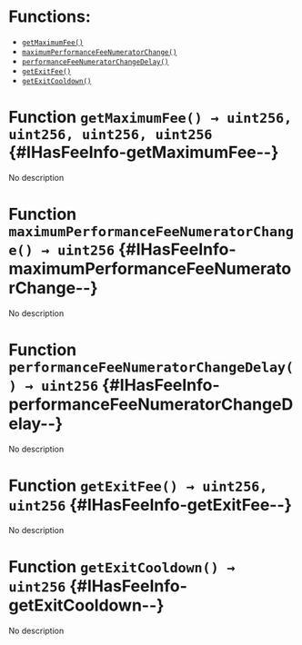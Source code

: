 

# Functions:
- [`getMaximumFee()`](#IHasFeeInfo-getMaximumFee--)
- [`maximumPerformanceFeeNumeratorChange()`](#IHasFeeInfo-maximumPerformanceFeeNumeratorChange--)
- [`performanceFeeNumeratorChangeDelay()`](#IHasFeeInfo-performanceFeeNumeratorChangeDelay--)
- [`getExitFee()`](#IHasFeeInfo-getExitFee--)
- [`getExitCooldown()`](#IHasFeeInfo-getExitCooldown--)



# Function `getMaximumFee() → uint256, uint256, uint256, uint256` {#IHasFeeInfo-getMaximumFee--}
No description




# Function `maximumPerformanceFeeNumeratorChange() → uint256` {#IHasFeeInfo-maximumPerformanceFeeNumeratorChange--}
No description




# Function `performanceFeeNumeratorChangeDelay() → uint256` {#IHasFeeInfo-performanceFeeNumeratorChangeDelay--}
No description




# Function `getExitFee() → uint256, uint256` {#IHasFeeInfo-getExitFee--}
No description




# Function `getExitCooldown() → uint256` {#IHasFeeInfo-getExitCooldown--}
No description




